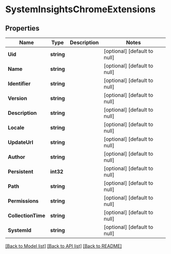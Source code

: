 # SystemInsightsChromeExtensions

## Properties
Name | Type | Description | Notes
------------ | ------------- | ------------- | -------------
**Uid** | **string** |  | [optional] [default to null]
**Name** | **string** |  | [optional] [default to null]
**Identifier** | **string** |  | [optional] [default to null]
**Version** | **string** |  | [optional] [default to null]
**Description** | **string** |  | [optional] [default to null]
**Locale** | **string** |  | [optional] [default to null]
**UpdateUrl** | **string** |  | [optional] [default to null]
**Author** | **string** |  | [optional] [default to null]
**Persistent** | **int32** |  | [optional] [default to null]
**Path** | **string** |  | [optional] [default to null]
**Permissions** | **string** |  | [optional] [default to null]
**CollectionTime** | **string** |  | [optional] [default to null]
**SystemId** | **string** |  | [optional] [default to null]

[[Back to Model list]](../README.md#documentation-for-models) [[Back to API list]](../README.md#documentation-for-api-endpoints) [[Back to README]](../README.md)


